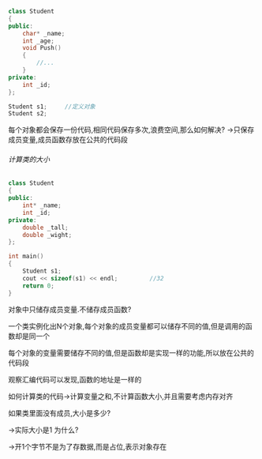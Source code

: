 ```c++
class Student
{
public:
    char* _name;
    int _age;
    void Push()
    {
        //...
    }
private:
    int _id;
};

Student s1;     //定义对象
Student s2;
```
每个对象都会保存一份代码,相同代码保存多次,浪费空间,那么如何解决?
->只保存成员变量,成员函数存放在公共的代码段

###### 计算类的大小
```c++
class Student
{
public:
    int* _name;
    int _id;
private:
    double _tall;
    double _wight;
};

int main()
{
    Student s1;
    cout << sizeof(s1) << endl;         //32
    return 0;
}
```
对象中只储存成员变量.不储存成员函数?

一个类实例化出N个对象,每个对象的成员变量都可以储存不同的值,但是调用的函数却是同一个

每个对象的变量需要储存不同的值,但是函数却是实现一样的功能,所以放在公共的代码段

观察汇编代码可以发现,函数的地址是一样的

如何计算类的代码->计算变量之和,不计算函数大小,并且需要考虑内存对齐

如果类里面没有成员,大小是多少?

->实际大小是1   为什么?

->开1个字节不是为了存数据,而是占位,表示对象存在
